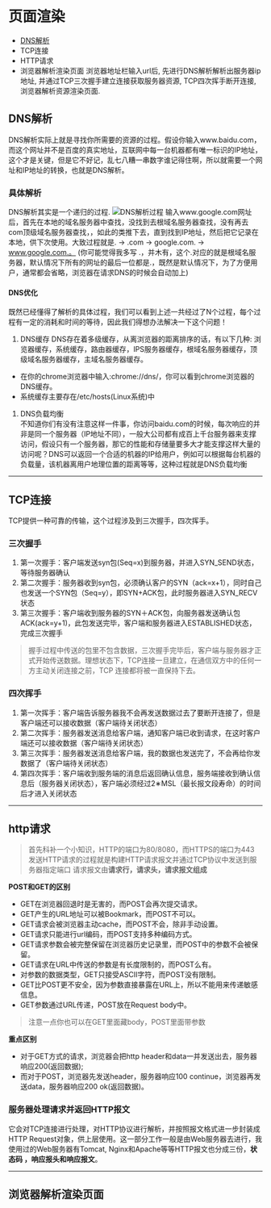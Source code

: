 # 页面渲染
- [DNS解析](#dns解析)
- TCP连接
- HTTP请求
- 浏览器解析渲染页面
浏览器地址栏输入url后, 先进行DNS解析解析出服务器ip地址, 并通过TCP三次握手建立连接获取服务器资源, TCP四次挥手断开连接, 浏览器解析资源渲染页面. 
## DNS解析
DNS解析实际上就是寻找你所需要的资源的过程。假设你输入www.baidu.com，而这个网址并不是百度的真实地址，互联网中每一台机器都有唯一标识的IP地址，这个才是关键，但是它不好记，乱七八糟一串数字谁记得住啊，所以就需要一个网址和IP地址的转换，也就是DNS解析。
### 具体解析
DNS解析其实是一个递归的过程.
![DNS解析过程](https://p1-jj.byteimg.com/tos-cn-i-t2oaga2asx/gold-user-assets/2019/4/28/16a634c9285cb545~tplv-t2oaga2asx-watermark.awebp)
输入www.google.com网址后，首先在本地的域名服务器中查找，没找到去根域名服务器查找，没有再去com顶级域名服务器查找，，如此的类推下去，直到找到IP地址，然后把它记录在本地，供下次使用。大致过程就是. -> .com -> google.com. -> www.google.com.。 (你可能觉得我多写 .，并木有，这个.对应的就是根域名服务器，默认情况下所有的网址的最后一位都是.，既然是默认情况下，为了方便用户，通常都会省略，浏览器在请求DNS的时候会自动加上)
#### DNS优化
既然已经懂得了解析的具体过程，我们可以看到上述一共经过了N个过程，每个过程有一定的消耗和时间的等待，因此我们得想办法解决一下这个问题！
1. DNS缓存
DNS存在着多级缓存，从离浏览器的距离排序的话，有以下几种: 浏览器缓存，系统缓存，路由器缓存，IPS服务器缓存，根域名服务器缓存，顶级域名服务器缓存，主域名服务器缓存。
- 在你的chrome浏览器中输入:chrome://dns/，你可以看到chrome浏览器的DNS缓存。
- 系统缓存主要存在/etc/hosts(Linux系统)中
1. DNS负载均衡   
不知道你们有没有注意这样一件事，你访问baidu.com的时候，每次响应的并非是同一个服务器（IP地址不同），一般大公司都有成百上千台服务器来支撑访问，假设只有一个服务器，那它的性能和存储量要多大才能支撑这样大量的访问呢？DNS可以返回一个合适的机器的IP给用户，例如可以根据每台机器的负载量，该机器离用户地理位置的距离等等，这种过程就是DNS负载均衡
---
## TCP连接
TCP提供一种可靠的传输，这个过程涉及到三次握手，四次挥手。    
### 三次握手   
1. 第一次握手：客户端发送syn包(Seq=x)到服务器，并进入SYN_SEND状态，等待服务器确认
2. 第二次握手：服务器收到syn包，必须确认客户的SYN（ack=x+1），同时自己也发送一个SYN包（Seq=y），即SYN+ACK包，此时服务器进入SYN_RECV状态
3. 第三次握手：客户端收到服务器的SYN＋ACK包，向服务器发送确认包ACK(ack=y+1)，此包发送完毕，客户端和服务器进入ESTABLISHED状态，完成三次握手
> 握手过程中传送的包里不包含数据，三次握手完毕后，客户端与服务器才正式开始传送数据。理想状态下，TCP连接一旦建立，在通信双方中的任何一方主动关闭连接之前，TCP 连接都将被一直保持下去。
### 四次挥手
1. 第一次挥手：客户端告诉服务器我不会再发送数据过去了要断开连接了，但是客户端还可以接收数据（客户端待关闭状态）
2. 第二次挥手：服务器发送消息给客户端，通知客户端已收到请求，在这时客户端还可以接收数据（客户端待关闭状态）
3. 第三次挥手：服务器发送消息给客户端，我的数据也发送完了，不会再给你发数据了（客户端待关闭状态）
4. 第四次挥手：客户端收到服务端的消息后返回确认信息，服务端接收到确认信息后（服务器关闭状态），客户端必须经过2∗MSL（最长报文段寿命）的时间后才进入关闭状态
---
## http请求
> 首先科补一个小知识，HTTP的端口为80/8080，而HTTPS的端口为443
发送HTTP请求的过程就是构建HTTP请求报文并通过TCP协议中发送到服务器指定端口 请求报文由**请求行，请求头，请求报文组成**   

**POST和GET的区别**
- GET在浏览器回退时是无害的，而POST会再次提交请求。
- GET产生的URL地址可以被Bookmark，而POST不可以。
- GET请求会被浏览器主动cache，而POST不会，除非手动设置。
- GET请求只能进行url编码，而POST支持多种编码方式。
- GET请求参数会被完整保留在浏览器历史记录里，而POST中的参数不会被保留。
- GET请求在URL中传送的参数是有长度限制的，而POST么有。
- 对参数的数据类型，GET只接受ASCII字符，而POST没有限制。
- GET比POST更不安全，因为参数直接暴露在URL上，所以不能用来传递敏感信息。
- GET参数通过URL传递，POST放在Request body中。
> 注意一点你也可以在GET里面藏body，POST里面带参数

**重点区别**
- 对于GET方式的请求，浏览器会把http header和data一并发送出去，服务器响应200(返回数据);
- 而对于POST，浏览器先发送header，服务器响应100 continue，浏览器再发送data，服务器响应200 ok(返回数据)。
### 服务器处理请求并返回HTTP报文
它会对TCP连接进行处理，对HTTP协议进行解析，并按照报文格式进一步封装成HTTP Request对象，供上层使用。这一部分工作一般是由Web服务器去进行，我使用过的Web服务器有Tomcat, Nginx和Apache等等HTTP报文也分成三份，**状态码 ，响应报头和响应报文**。

---
## 浏览器解析渲染页面
